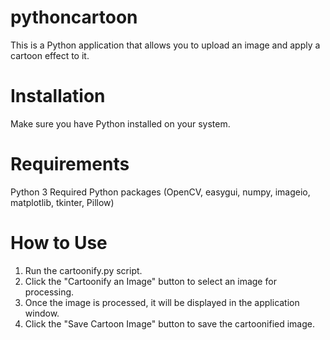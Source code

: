# pythoncartoon
This is a Python application that allows you to upload an image and apply a cartoon effect to it.

# Installation
Make sure you have Python installed on your system.

# Requirements
Python 3
Required Python packages (OpenCV, easygui, numpy, imageio, matplotlib, tkinter, Pillow)


# How to Use
1) Run the cartoonify.py script.
2) Click the "Cartoonify an Image" button to select an image for processing.
3) Once the image is processed, it will be displayed in the application window.
4) Click the "Save Cartoon Image" button to save the cartoonified image.
